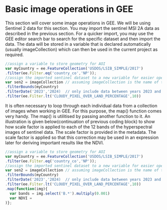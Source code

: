 # Basic image operations in GEE
This section will cover some image operations in GEE. We will be using Sentinel 2 data for this section.
You may import the sentinel MSI 2A data as described in the previous section. For a quicker import, you may use the 
GEE editor search bar to search for the specific dataset and then import the data. The data will be stored in a variable
that is declared automatically (usually imageCollection) which can then be used in the current project as required.

```Javascript
//assign a variable to store geometry for AOI
var myCountry = ee.FeatureCollection('USDOS/LSIB_SIMPLE/2017')
.filter(ee.Filter.eq('country_co','NP'));
//assign the imported sentinel dataset to a new variable for easier operation
var sen2 = imageCollection // assuming imageCollection is the name of the imported dataset
.filterBounds(myCountry)
.filterDate('2023','2024)  // only include data between years 2023 and 2024
.filter(ee.Filter.lt('CLOUDY_PIXEL_OVER_LAND_PERCENTAGE',10))
```
It is often necessary to loop through each individual data from a collection of images when working in GEE. For this 
purpose, the map() function comes very handy. The map() is utilitised by passing another function to it.
An illustration is given below(continuation of previous coding block) to show how scale factor is applied to each of the 
12 bands of the hyperspectral images of sentinel data. The scale factor is provided in the metadata. The scale factor is applied
so that this correction may be used in an expression later for deriving important results like the NDVI.
```Javascript
//assign a variable to store geometry for AOI
var myCountry = ee.FeatureCollection('USDOS/LSIB_SIMPLE/2017')
.filter(ee.Filter.eq('country_co','NP'));
//assign the imported sentinel dataset to a new variable for easier operation
var sen2 = imageCollection // assuming imageCollection is the name of the imported dataset
.filterBounds(myCountry)
.filterDate('2023','2024)  // only include data between years 2023 and 2024
.filter(ee.Filter.lt('CLOUDY_PIXEL_OVER_LAND_PERCENTAGE',10))
.map(function(img){
  var bands = img.select('B.*').multiply(0.001)
  var NDVI = 
)};
```
